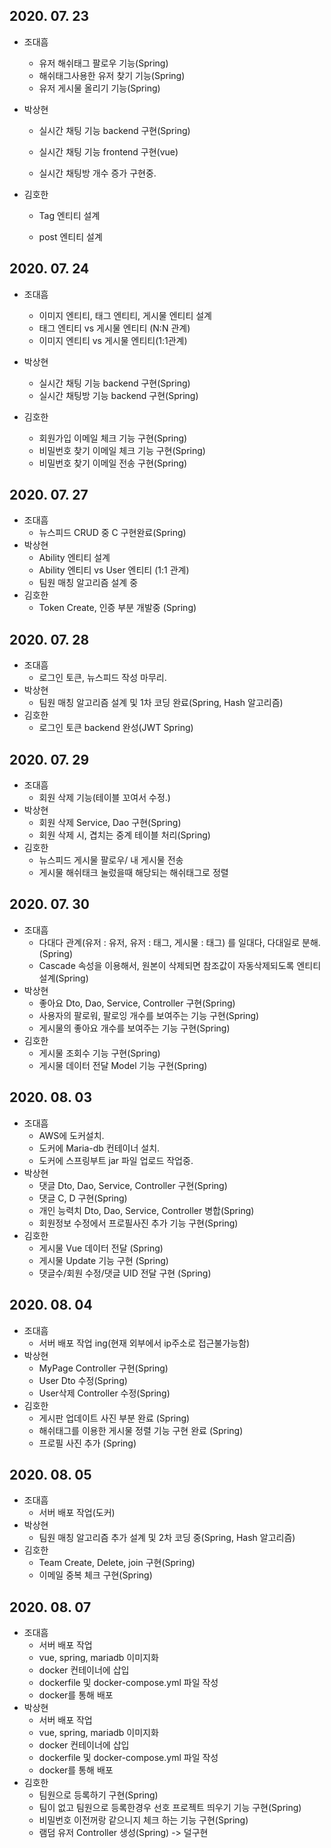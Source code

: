 ## 2020. 07. 23

- 조대흠
  - 유저 해쉬태그 팔로우 기능(Spring)
  - 해쉬태그사용한 유저 찾기 기능(Spring)
  - 유저 게시물 올리기 기능(Spring)

- 박상현

  - 실시간 채팅 기능 backend 구현(Spring)

  - 실시간 채팅 기능 frontend 구현(vue)

  - 실시간 채팅방 개수 증가 구현중.
- 김호한
  - Tag 엔티티 설계
  
  - post 엔티티 설계
  
    

## 2020. 07. 24

- 조대흠
  - 이미지 엔티티, 태그 엔티티, 게시물 엔티티 설계
  - 태그 엔티티 vs 게시물 엔티티 (N:N 관계)
  - 이미지 엔티티 vs 게시물 엔티티(1:1관계) 
  
- 박상현

  - 실시간 채팅 기능 backend 구현(Spring)
  - 실시간 채팅방 기능 backend 구현(Spring)
- 김호한
  - 회원가입 이메일 체크 기능 구현(Spring)
  - 비밀번호 찾기 이메일 체크 기능 구현(Spring)
  - 비밀번호 찾기 이메일 전송 구현(Spring) 
  
  

## 2020. 07. 27

- 조대흠
  - 뉴스피드 CRUD 중 C 구현완료(Spring)
- 박상현
  - Ability 엔티티 설계
  - Ability 엔티티 vs User 엔티티 (1:1 관계)
  - 팀원 매칭 알고리즘 설계 중
- 김호한
  - Token Create, 인증 부분 개발중 (Spring)



## 2020. 07. 28

- 조대흠
  - 로그인 토큰, 뉴스피드 작성 마무리.
- 박상현
  - 팀원 매칭 알고리즘 설계 및 1차 코딩 완료(Spring, Hash 알고리즘)
- 김호한
  - 로그인 토큰 backend 완성(JWT Spring)

## 2020. 07. 29

- 조대흠
  - 회원 삭제 기능(테이블 꼬여서 수정.)
- 박상현
  - 회원 삭제 Service, Dao 구현(Spring)
  - 회원 삭제 시, 겹치는 중계 테이블 처리(Spring)
- 김호한
  - 뉴스피드 게시물 팔로우/ 내 게시물 전송
  - 게시물 해쉬태크 눌렀을때  해당되는 해쉬태그로 정렬

## 2020. 07. 30

- 조대흠
  - 다대다 관계(유저 : 유저, 유저 : 태그,  게시물 : 태그) 를 일대다, 다대일로 분해.(Spring)
  - Cascade 속성을 이용해서, 원본이 삭제되면 참조값이 자동삭제되도록 엔티티 설계(Spring)
- 박상현
  - 좋아요 Dto, Dao, Service, Controller 구현(Spring)
  - 사용자의 팔로워, 팔로잉 개수를 보여주는 기능 구현(Spring)
  - 게시물의 좋아요 개수를 보여주는 기능 구현(Spring)
- 김호한
  - 게시물 조회수 기능 구현(Spring)
  - 게시물 데이터 전달 Model 기능 구현(Spring)



## 2020. 08. 03

- 조대흠
  - AWS에 도커설치.
  - 도커에 Maria-db 컨테이너 설치.
  - 도커에 스프링부트 jar 파일 업로드 작업중.
- 박상현
  - 댓글 Dto, Dao, Service, Controller 구현(Spring)
  - 댓글 C, D 구현(Spring)
  - 개인 능력치 Dto, Dao, Service, Controller 병합(Spring)
  - 회원정보 수정에서 프로필사진 추가 기능 구현(Spring)
- 김호한
  - 게시물 Vue 데이터 전달 (Spring)
  - 게시물 Update 기능 구현 (Spring)
  - 댓글수/회원 수정/댓글 UID 전달 구현 (Spring)

## 2020. 08. 04

- 조대흠
  - 서버 배포 작업 ing(현재 외부에서 ip주소로 접근불가능함)
- 박상현
  - MyPage Controller 구현(Spring)
  - User Dto 수정(Spring)
  - User삭제 Controller 수정(Spring)
- 김호한
  - 게시판 업데이트 사진 부분 완료 (Spring)
  - 해쉬태그를 이용한 게시물 정렬 기능 구현 완료 (Spring)
  - 프로필 사진 추가 (Spring)

## 2020. 08. 05

- 조대흠
  - 서버 배포 작업(도커)
- 박상현
  - 팀원 매칭 알고리즘 추가 설계 및 2차 코딩 중(Spring, Hash 알고리즘)
- 김호한
  - Team Create, Delete, join 구현(Spring)
  - 이메일 중복 체크 구현(Spring)

## 2020. 08. 07

- 조대흠
  - 서버 배포 작업
  - vue, spring, mariadb 이미지화
  - docker 컨테이너에 삽입
  - dockerfile 및 docker-compose.yml 파일 작성
  - docker를 통해 배포
- 박상현
  - 서버 배포 작업
  - vue, spring, mariadb 이미지화
  - docker 컨테이너에 삽입
  - dockerfile 및 docker-compose.yml 파일 작성
  - docker를 통해 배포
- 김호한
  - 팀원으로 등록하기 구현(Spring)
  - 팀이 없고 팀원으로 등록한경우 선호 프로젝트 띄우기 기능 구현(Spring)
  - 비밀번호 이전꺼랑 같으니지 체크 하는 기능 구현(Spring)
  - 램덤 유저 Controller 생성(Spring) -> 덜구현